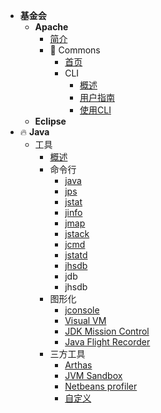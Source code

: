 <!-- docs/_sidebar.md -->

* **基金会**
  * **Apache**
    * [简介](apache/apache.md)
    * 🧰 Commons
      * [首页](apache/commons.md)
      * CLI
        * [概述](apache/cli/overview.md)
        * [用户指南](apache/cli/getting-started.md)
        * [使用CLI](apache/cli/using-cli.md)
  * **Eclipse**
* 🔥 **Java**
  * 工具
    * [概述](java/tools/overview.md)
    * 命令行
      * [java](java/tools/cli/java.md)
      * [jps](java/tools/cli/jps.md)
      * [jstat](java/tools/cli/jstat.md)
      * [jinfo](java/tools/cli/jinfo.md)
      * [jmap](java/tools/cli/jmap.md)
      * [jstack](java/tools/cli/jstack.md)
      * [jcmd](java/tools/cli/jcmd.md)
      * [jstatd](java/tools/cli/jstatd.md)
      * [jhsdb](java/tools/cli/jhsdb.md)
      * jdb
      * jhsdb
    * 图形化
      * [jconsole](java/tools/gui/jconsole.md)
      * [Visual VM](java/tools/gui/visual-vm.md)
      * [JDK Mission Control](java/tools/gui/jmc.md)
      * [Java Flight Recorder](java/tools/gui/jfr.md)
    * 三方工具
      * [Arthas](java/tools/third/arthas.md)
      * [JVM Sandbox](java/tools/third/jvm-sandbox.md)
      * [Netbeans profiler](java/tools/third/netbeans-profiler.md)
      * [自定义](java/tools/third/custom.md)


